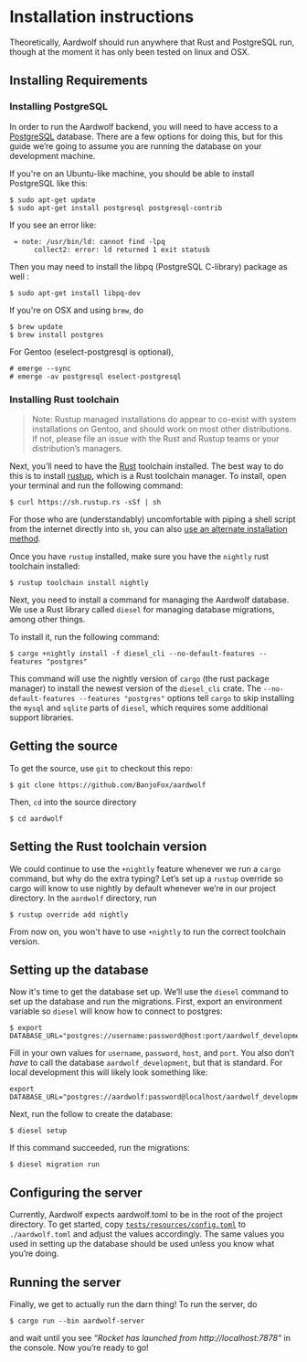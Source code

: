# Installation instructions

Theoretically, Aardwolf should run anywhere that Rust and PostgreSQL
run, though at the moment it has only been tested on linux and OSX.

## Installing Requirements

### Installing PostgreSQL
In order to run the Aardwolf backend, you will need to have access to a
[PostgreSQL](https://www.postgresql.org/) database. There are a few options for doing this, but for
this guide we’re going to assume you are running the database on your
development machine.

If you're on an Ubuntu-like machine, you should be able to install
PostgreSQL like this:

    $ sudo apt-get update
    $ sudo apt-get install postgresql postgresql-contrib

If you see an error like:

     = note: /usr/bin/ld: cannot find -lpq
          collect2: error: ld returned 1 exit statusb

Then you may need to install the libpq (PostgreSQL C-library) package as well :

    $ sudo apt-get install libpq-dev

If you're on OSX and using `brew`, do

    $ brew update
    $ brew install postgres

For Gentoo (eselect-postgresql is optional),

    # emerge --sync
    # emerge -av postgresql eselect-postgresql

### Installing Rust toolchain

> Note: Rustup managed installations do appear to co-exist with system
 installations on Gentoo, and should work on most other distributions.
 If not, please file an issue with the Rust and Rustup teams or your distribution’s
 managers.

Next, you’ll need to have the [Rust](https://rust-lang.org/) toolchain
installed. The best way to do this is to install
[rustup](https://rustup.rs), which is a Rust toolchain manager. To
install, open your terminal and run the following command:

    $ curl https://sh.rustup.rs -sSf | sh

For those who are (understandably) uncomfortable with piping a shell
script from the internet directly into `sh`, you can also
[use an alternate installation method](https://github.com/rust-lang-nursery/rustup.rs/#other-installation-methods).

Once you have `rustup` installed, make sure you have the `nightly` rust
toolchain installed:

    $ rustup toolchain install nightly

Next, you need to install a command for managing the Aardwolf database.
We use a Rust library called `diesel` for managing database migrations,
among other things.

To install it, run the following command:

    $ cargo +nightly install -f diesel_cli --no-default-features --features "postgres"

This command will use the nightly version of `cargo` (the rust package
manager) to install the newest version of the `diesel_cli` crate. The
`--no-default-features --features "postgres"` options tell `cargo` to
skip installing the `mysql` and `sqlite` parts of `diesel`, which
requires some additional support libraries.

## Getting the source

To get the source, use `git` to checkout this repo:

    $ git clone https://github.com/BanjoFox/aardwolf

Then, `cd` into the source directory

    $ cd aardwolf

## Setting the Rust toolchain version

We could continue to use the `+nightly` feature whenever we run a
`cargo` command, but why do the extra typing? Let’s set up a `rustup`
override so cargo will know to use nightly by default whenever we’re in
our project directory. In the `aardwolf` directory, run

    $ rustup override add nightly

From now on, you won't have to use `+nightly` to run the correct
toolchain version.

## Setting up the database

Now it's time to get the database set up. We’ll use the `diesel` command
to set up the database and run the migrations. First, export an
environment variable so `diesel` will know how to connect to postgres:

    $ export DATABASE_URL="postgres://username:password@host:port/aardwolf_development"

Fill in your own values for `username`, `password`, `host`, and `port`. You also
don’t *have* to call the database `aardwolf_development`, but that is
standard. For local development this will likely look something like:

    export DATABASE_URL="postgres://aardwolf:password@localhost/aardwolf_development"

Next, run the follow to create the database:

    $ diesel setup

If this command succeeded, run the migrations:

    $ diesel migration run

## Configuring the server

Currently, Aardwolf expects aardwolf.toml to be in the root of the project
directory. To get started, copy
[`tests/resources/config.toml`](tests/resources/config.toml) to
`./aardwolf.toml` and adjust the values accordingly. The same values you used in
setting up the database should be used unless you know what you’re doing.

## Running the server

Finally, we get to actually run the darn thing! To run the server, do

    $ cargo run --bin aardwolf-server

and wait until you see *“Rocket has launched from http://localhost:7878“*
in the console. Now you’re ready to go!

